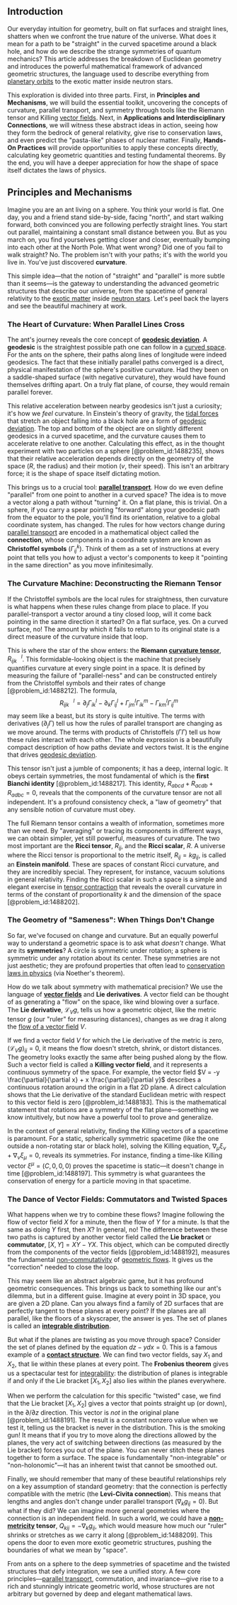 ## Introduction
Our everyday intuition for geometry, built on flat surfaces and straight lines, shatters when we confront the true nature of the universe. What does it mean for a path to be "straight" in the curved spacetime around a black hole, and how do we describe the strange symmetries of quantum mechanics? This article addresses the breakdown of Euclidean geometry and introduces the powerful mathematical framework of advanced geometric structures, the language used to describe everything from [planetary orbits](@article_id:178510) to the exotic matter inside neutron stars.

This exploration is divided into three parts. First, in **Principles and Mechanisms**, we will build the essential toolkit, uncovering the concepts of curvature, parallel transport, and symmetry through tools like the Riemann tensor and Killing [vector fields](@article_id:160890). Next, in **Applications and Interdisciplinary Connections**, we will witness these abstract ideas in action, seeing how they form the bedrock of general relativity, give rise to conservation laws, and even predict the "pasta-like" phases of nuclear matter. Finally, **Hands-On Practices** will provide opportunities to apply these concepts directly, calculating key geometric quantities and testing fundamental theorems. By the end, you will have a deeper appreciation for how the shape of space itself dictates the laws of physics.

## Principles and Mechanisms

Imagine you are an ant living on a sphere. You think your world is flat. One day, you and a friend stand side-by-side, facing "north", and start walking forward, both convinced you are following perfectly straight lines. You start out parallel, maintaining a constant small distance between you. But as you march on, you find yourselves getting closer and closer, eventually bumping into each other at the North Pole. What went wrong? Did one of you fail to walk straight? No. The problem isn't with your paths; it's with the world you live in. You've just discovered **curvature**.

This simple idea—that the notion of "straight" and "parallel" is more subtle than it seems—is the gateway to understanding the advanced geometric structures that describe our universe, from the spacetime of general relativity to the [exotic matter](@article_id:199166) inside [neutron stars](@article_id:139189). Let's peel back the layers and see the beautiful machinery at work.

### The Heart of Curvature: When Parallel Lines Cross

The ant's journey reveals the core concept of **[geodesic deviation](@article_id:159578)**. A **geodesic** is the straightest possible path one can follow in a [curved space](@article_id:157539). For the ants on the sphere, their paths along lines of longitude were indeed geodesics. The fact that these initially parallel paths converged is a direct, physical manifestation of the sphere's positive curvature. Had they been on a saddle-shaped surface (with negative curvature), they would have found themselves drifting apart. On a truly flat plane, of course, they would remain parallel forever.

This relative acceleration between nearby geodesics isn't just a curiosity; it's how we *feel* curvature. In Einstein's theory of gravity, the [tidal forces](@article_id:158694) that stretch an object falling into a black hole are a form of [geodesic deviation](@article_id:159578). The top and bottom of the object are on slightly different geodesics in a curved spacetime, and the curvature causes them to accelerate relative to one another. Calculating this effect, as in the thought experiment with two particles on a sphere [@problem_id:1488235], shows that their relative acceleration depends directly on the geometry of the space ($R$, the radius) and their motion ($v$, their speed). This isn't an arbitrary force; it is the shape of space itself dictating motion.

This brings us to a crucial tool: **[parallel transport](@article_id:160177)**. How do we even define "parallel" from one point to another in a curved space? The idea is to move a vector along a path without "turning" it. On a flat plane, this is trivial. On a sphere, if you carry a spear pointing "forward" along your geodesic path from the equator to the pole, you'll find its orientation, relative to a global coordinate system, has changed. The rules for how vectors change during [parallel transport](@article_id:160177) are encoded in a mathematical object called the **connection**, whose components in a coordinate system are known as **Christoffel symbols** ($\Gamma^k_{ij}$). Think of them as a set of instructions at every point that tells you how to adjust a vector's components to keep it "pointing in the same direction" as you move infinitesimally.

### The Curvature Machine: Deconstructing the Riemann Tensor

If the Christoffel symbols are the local rules for straightness, then curvature is what happens when these rules change from place to place. If you parallel-transport a vector around a tiny closed loop, will it come back pointing in the same direction it started? On a flat surface, yes. On a curved surface, no! The amount by which it fails to return to its original state is a direct measure of the curvature inside that loop.

This is where the star of the show enters: the **Riemann [curvature tensor](@article_id:180889)**, $R_{ijk}^{\ \ \ l}$. This formidable-looking object is the machine that precisely quantifies curvature at every single point in a space. It is defined by measuring the failure of "parallel-ness" and can be constructed entirely from the Christoffel symbols and their rates of change [@problem_id:1488212]. The formula,
$$
R_{ijk}^{\ \ \ l} = \partial_j \Gamma^l_{ik} - \partial_k \Gamma^l_{ij} + \Gamma^l_{jm} \Gamma^m_{ik} - \Gamma^l_{km} \Gamma^m_{ij}
$$
may seem like a beast, but its story is quite intuitive. The terms with derivatives ($\partial_j \Gamma$) tell us how the rules of parallel transport are changing as we move around. The terms with products of Christoffels ($\Gamma \Gamma$) tell us how these rules interact with each other. The whole expression is a beautifully compact description of how paths deviate and vectors twist. It is the engine that drives [geodesic deviation](@article_id:159578).

This tensor isn't just a jumble of components; it has a deep, internal logic. It obeys certain symmetries, the most fundamental of which is the **first Bianchi identity** [@problem_id:1488217]. This identity, $R_{abcd} + R_{acdb} + R_{adbc} = 0$, reveals that the components of the curvature tensor are not all independent. It's a profound consistency check, a "law of geometry" that any sensible notion of curvature must obey.

The full Riemann tensor contains a wealth of information, sometimes more than we need. By "averaging" or tracing its components in different ways, we can obtain simpler, yet still powerful, measures of curvature. The two most important are the **Ricci tensor**, $R_{ij}$, and the **Ricci scalar**, $R$. A universe where the Ricci tensor is proportional to the metric itself, $R_{ij} = k g_{ij}$, is called an **Einstein manifold**. These are spaces of constant Ricci curvature, and they are incredibly special. They represent, for instance, vacuum solutions in general relativity. Finding the Ricci scalar in such a space is a simple and elegant exercise in [tensor contraction](@article_id:192879) that reveals the overall curvature in terms of the constant of proportionality $k$ and the dimension of the space [@problem_id:1488202].

### The Geometry of "Sameness": When Things Don't Change

So far, we've focused on change and curvature. But an equally powerful way to understand a geometric space is to ask what *doesn't* change. What are its **symmetries**? A circle is symmetric under rotation; a sphere is symmetric under any rotation about its center. These symmetries are not just aesthetic; they are profound properties that often lead to [conservation laws in physics](@article_id:265981) (via Noether's theorem).

How do we talk about symmetry with mathematical precision? We use the language of **[vector fields](@article_id:160890)** and **Lie derivatives**. A vector field can be thought of as generating a "flow" on the space, like wind blowing over a surface. The **Lie derivative**, $\mathcal{L}_V g$, tells us how a geometric object, like the metric tensor $g$ (our "ruler" for measuring distances), changes as we drag it along the [flow of a vector field](@article_id:179741) $V$.

If we find a vector field $V$ for which the Lie derivative of the metric is zero, $(\mathcal{L}_V g)_{ij} = 0$, it means the flow doesn't stretch, shrink, or distort distances. The geometry looks exactly the same after being pushed along by the flow. Such a vector field is called a **Killing vector field**, and it represents a continuous symmetry of the space. For example, the vector field $V = -y \frac{\partial}{\partial x} + x \frac{\partial}{\partial y}$ describes a continuous rotation around the origin in a flat 2D plane. A direct calculation shows that the Lie derivative of the standard Euclidean metric with respect to this vector field is zero [@problem_id:1488183]. This is the mathematical statement that rotations are a symmetry of the flat plane—something we know intuitively, but now have a powerful tool to prove and generalize.

In the context of general relativity, finding the Killing vectors of a spacetime is paramount. For a static, spherically symmetric spacetime (like the one outside a non-rotating star or black hole), solving the Killing equation, $\nabla_\mu \xi_\nu + \nabla_\nu \xi_\mu = 0$, reveals its symmetries. For instance, finding a time-like Killing vector $\xi^\mu = (C, 0, 0, 0)$ proves the spacetime is static—it doesn't change in time [@problem_id:1488197]. This symmetry is what guarantees the conservation of energy for a particle moving in that spacetime.

### The Dance of Vector Fields: Commutators and Twisted Spaces

What happens when we try to combine these flows? Imagine following the flow of vector field $X$ for a minute, then the flow of $Y$ for a minute. Is that the same as doing $Y$ first, then $X$? In general, no! The difference between these two paths is captured by another vector field called the **Lie bracket** or **commutator**, $[X, Y] = XY - YX$. This object, which can be computed directly from the components of the vector fields [@problem_id:1488192], measures the fundamental [non-commutativity](@article_id:153051) of [geometric flows](@article_id:198500). It gives us the "correction" needed to close the loop.

This may seem like an abstract algebraic game, but it has profound geometric consequences. This brings us back to something like our ant's dilemma, but in a different guise. Imagine at every point in 3D space, you are given a 2D plane. Can you always find a family of 2D surfaces that are perfectly tangent to these planes at every point? If the planes are all parallel, like the floors of a skyscraper, the answer is yes. The set of planes is called an **[integrable distribution](@article_id:157917)**.

But what if the planes are twisting as you move through space? Consider the set of planes defined by the equation $dz - ydx = 0$. This is a famous example of a **[contact structure](@article_id:635155)**. We can find two vector fields, say $X_1$ and $X_2$, that lie within these planes at every point. The **Frobenius theorem** gives us a spectacular test for [integrability](@article_id:141921): the distribution of planes is integrable if and only if the Lie bracket $[X_1, X_2]$ also lies within the planes everywhere.

When we perform the calculation for this specific "twisted" case, we find that the Lie bracket $[X_1, X_2]$ gives a vector that points straight up (or down), in the $\partial/\partial z$ direction. This vector is *not* in the original plane [@problem_id:1488191]. The result is a constant nonzero value when we test it, telling us the bracket is never in the distribution. This is the smoking gun! It means that if you try to move along the directions allowed by the planes, the very act of switching between directions (as measured by the Lie bracket) forces you out of the plane. You can never stitch these planes together to form a surface. The space is fundamentally "non-integrable" or "non-holonomic"—it has an inherent twist that cannot be smoothed out.

Finally, we should remember that many of these beautiful relationships rely on a key assumption of standard geometry: that the connection is perfectly compatible with the metric (the **Levi-Civita connection**). This means that lengths and angles don't change under parallel transport ($\nabla_k g_{ij} = 0$). But what if they did? We can imagine more general geometries where the connection is an independent field. In such a world, we could have a **[non-metricity](@article_id:179828) tensor**, $Q_{kij} = -\nabla_k g_{ij}$, which would measure how much our "ruler" shrinks or stretches as we carry it along [@problem_id:1488209]. This opens the door to even more exotic geometric structures, pushing the boundaries of what we mean by "space".

From ants on a sphere to the deep symmetries of spacetime and the twisted structures that defy integration, we see a unified story. A few core principles—[parallel transport](@article_id:160177), commutation, and invariance—give rise to a rich and stunningly intricate geometric world, whose structures are not arbitrary but governed by deep and elegant mathematical laws.